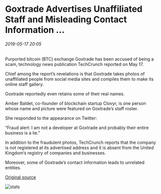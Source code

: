 # Goxtrade Advertises Unaffiliated Staff and Misleading Contact Information ...

###### 2019-05-17 20:05

Purported bitcoin (BTC) exchange Goxtrade has been accused of being a scam, technology news publication TechCrunch reported on May 17.

Chief among the report’s revelations is that Goxtrade takes photos of unaffiliated people from social media sites and compiles them to make its online staff gallery.

Goxtrade reportedly even retains some of their real names.

Amber Baldet, co-founder of blockchain startup Clovyr, is one person whose name and picture were featured on Goxtrade’s staff roster.

She responded to the appearance on Twitter:

“Fraud alert: I am not a developer at Goxtrade and probably their entire business is a lie.”

In addition to the fraudulent photos, TechCrunch reports that the company is not registered at its advertised address and it is absent from the United Kingdom’s registry of companies and businesses.

Moreover, some of Goxtrade’s contact information leads to unrelated entities.

[Original source](https://cointelegraph.com/news/goxtrade-advertises-unaffiliated-staff-and-misleading-contact-information)

![stats](https://c.statcounter.com/11760860/0/a89fa40b/1/ "stats")